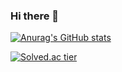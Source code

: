 ### Hi there  👋
[![Anurag's GitHub stats](https://github-readme-stats.vercel.app/api?username=codky)](https://github.com/codky/github-readme-stats)

[![Solved.ac tier](http://mazassumnida.wtf/api/v2/generate_badge?boj=minstones)](https://solved.ac/minstones/)

<!--
**codky/codky** is a ✨ _special_ ✨ repository because its `README.md` (this file) appears on your GitHub profile.

Here are some ideas to get you started:

- 🔭 I’m currently working on ...
- 🌱 I’m currently learning ...
- 👯 I’m looking to collaborate on ...
- 🤔 I’m looking for help with ...
- 💬 Ask me about ...
- 📫 How to reach me: ...
- 😄 Pronouns: ...
- ⚡ Fun fact: ...
-->
